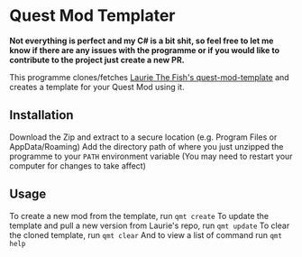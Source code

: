 # Quest Mod Templater

**Not everything is perfect and my C# is a bit shit, so feel free to let me know if there are any issues with the programme or if you would like to contribute to the project just create a new PR.**

This programme clones/fetches [Laurie The Fish's quest-mod-template](https://github.com/Lauriethefish/quest-mod-template) and creates a template for your Quest Mod using it.

## Installation
Download the Zip and extract to a secure location (e.g. Program Files or AppData/Roaming)
Add the directory path of where you just unzipped the programme to your `PATH` environment variable
(You may need to restart your computer for changes to take affect)

## Usage
To create a new mod from the template, run `qmt create`
To update the template and pull a new version from Laurie's repo, run `qmt update`
To clear the cloned template, run `qmt clear`
And to view a list of command run `qmt help`

